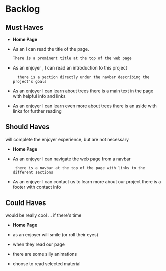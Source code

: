 # Backlog

## Must Haves

- **Home Page**

- As an I can read the title of the page.

      There is a prominent title at the top of the web page

- As an enjoyer , I can read an introduction to this project

        there is a section directly under the navbar describing the project's goals

- As an enjoyer I can learn about trees there is a main text in the page with
  helpful info and links

- As an enjoyer I can learn even more about trees there is an aside with links
  for further reading

## Should Haves

will complete the enjoyer experience, but are not necessary

- **Home Page**

- As an enjoyer I can navigate the web page from a navbar

       there is a navbar at the top of the page with links to the different sections

- As an enjoyer I can contact us to learn more about our project there is a
  footer with contact info

## Could Haves

would be really cool ... if there's time

- **Home Page**

- as an enjoyer will smile (or roll their eyes)

- when they read our page

- there are some silly animations
- choose to read selected material
